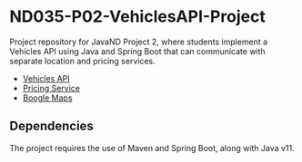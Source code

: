 # ND035-P02-VehiclesAPI-Project

Project repository for JavaND Project 2, where students implement a Vehicles API using Java and Spring Boot that can communicate with separate location and pricing services.


- [Vehicles API](vehicles-api/README.md)
- [Pricing Service](pricing-service/README.md)
- [Boogle Maps](boogle-maps/README.md)

## Dependencies

The project requires the use of Maven and Spring Boot, along with Java v11.
